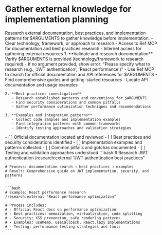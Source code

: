 # Gather external knowledge for implementation planning

<instructions>
  <context>
    Research external documentation, best practices, and implementation patterns for $ARGUMENTS to gather knowledge before implementation.
  </context>

  <requirements>
    - Clear technology, framework, or approach to research
    - Access to Ref MCP for documentation and best practices research
    - Internet access for gathering external resources
  </requirements>

  <execution>
    1. **Validate and research documentation**
       - Verify $ARGUMENTS is provided (technology/framework to research required)
       - If no argument provided, show error: "Please specify what to research (e.g., 'JWT authentication', 'React performance')"
       - Use Ref MCP to search for official documentation and API references for $ARGUMENTS
       - Find comprehensive guides and getting-started resources
       - Locate API documentation and usage examples

    2. **Best practices investigation**
       - Research established patterns and conventions for $ARGUMENTS
       - Find security considerations and common pitfalls
       - Gather performance optimization techniques and recommendations

    3. **Examples and integration patterns**
       - Collect code samples and implementation examples
       - Find integration patterns with common frameworks
       - Identify testing approaches and validation strategies
  </execution>

  <validation>
    - [ ] Official documentation located and reviewed
    - [ ] Best practices and security considerations identified
    - [ ] Implementation examples and patterns collected
    - [ ] Common pitfalls and gotchas documented
    - [ ] Testing and validation approaches understood
  </validation>

  <examples>
    ```bash
    # Research JWT authentication
    /research:external "JWT authentication best practices"

    # Process: documentation search → best practices → examples
    # Result: Comprehensive guide on JWT implementation, security, and patterns
    ```

    ```bash
    # Example: React performance research
    /research:external "React performance optimization"

    # Process includes:
    # - Official React docs on performance optimization
    # - Best practices: memoization, virtualization, code splitting
    # - Security: XSS prevention, safe rendering patterns
    # - Examples: useMemo, useCallback, React.lazy implementations
    # - Testing: performance testing strategies and tools
    ```

  </examples>
</instructions>
